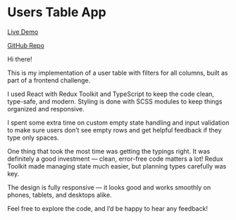 # Users Table App

[Live Demo](https://users-table-redux-ts.vercel.app/)

[GitHub Repo](https://github.com/yzhyhaliuk/USERS_TABLE_REDUX_TS)

Hi there!

This is my implementation of a user table with filters for all columns, built as part of a frontend challenge.

I used React with Redux Toolkit and TypeScript to keep the code clean, type-safe, and modern. Styling is done with SCSS modules to keep things organized and responsive.

I spent some extra time on custom empty state handling and input validation to make sure users don’t see empty rows and get helpful feedback if they type only spaces.

One thing that took the most time was getting the typings right. It was definitely a good investment — clean, error-free code matters a lot! Redux Toolkit made managing state much easier, but planning types carefully was key.

The design is fully responsive — it looks good and works smoothly on phones, tablets, and desktops alike.

Feel free to explore the code, and I’d be happy to hear any feedback!
